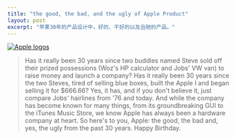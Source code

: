 ```yaml
---
title: "the good, the bad, and the ugly of Apple Product"
layout: post
excerpt: "苹果30年的产品设计中，好的、不好的以及丑陋的产品。"
---
```


[![Apple logos](/posts/apple_logos.jpg)](http://www.engadget.com/2006/04/01/30-years-in-apple-products-the-good-the-bad-and-the-ugly/)

> Has it really been 30 years since two buddies named Steve sold off their prized possessions (Woz's HP calculator and Jobs'  VW van) to raise money and launch a company? Has it really been 30 years since the two Steves, tired of selling blue boxes, built the Apple I and began selling it for $666.66? Yes, it has, and if you don't believe it, just compare Jobs' hairlines from '76 and today. And while the company has become known for many things, from its groundbreaking GUI to the iTunes Music Store, we know Apple has always been a hardware company at heart. So here's to you, Apple: the good, the bad and, yes, the ugly from the past 30 years. Happy Birthday.
